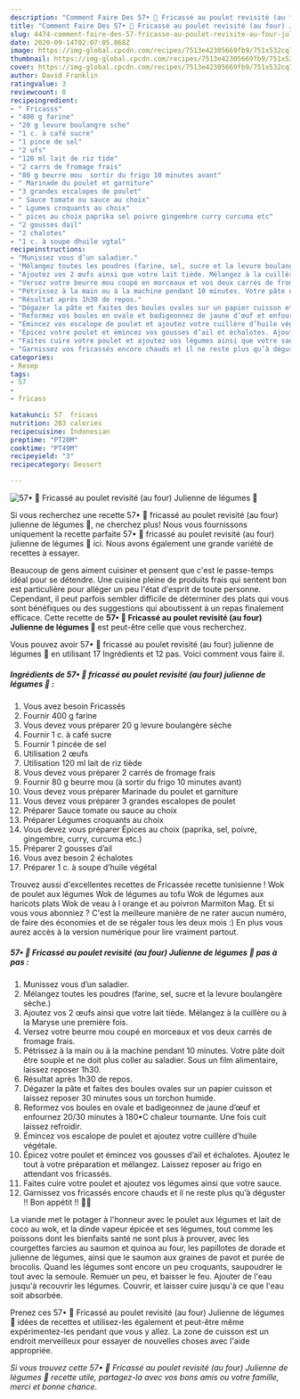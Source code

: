 ```yaml
---
description: "Comment Faire Des 57• 🥙 Fricassé au poulet revisité (au four) Julienne de légumes 🍗"
title: "Comment Faire Des 57• 🥙 Fricassé au poulet revisité (au four) Julienne de légumes 🍗"
slug: 4474-comment-faire-des-57-fricasse-au-poulet-revisite-au-four-julienne-de-legumes
date: 2020-09-14T02:07:05.868Z
image: https://img-global.cpcdn.com/recipes/7513e42305669fb9/751x532cq70/57•-🥙-fricasse-au-poulet-revisite-au-four-julienne-de-legumes-🍗-photo-principale-de-la-recette.jpg
thumbnail: https://img-global.cpcdn.com/recipes/7513e42305669fb9/751x532cq70/57•-🥙-fricasse-au-poulet-revisite-au-four-julienne-de-legumes-🍗-photo-principale-de-la-recette.jpg
cover: https://img-global.cpcdn.com/recipes/7513e42305669fb9/751x532cq70/57•-🥙-fricasse-au-poulet-revisite-au-four-julienne-de-legumes-🍗-photo-principale-de-la-recette.jpg
author: David Franklin
ratingvalue: 3
reviewcount: 8
recipeingredient:
- " Fricasss"
- "400 g farine"
- "20 g levure boulangre sche"
- "1 c. à café sucre"
- "1 pince de sel"
- "2 ufs"
- "120 ml lait de riz tide"
- "2 carrs de fromage frais"
- "80 g beurre mou  sortir du frigo 10 minutes avant"
- " Marinade du poulet et garniture"
- "3 grandes escalopes de poulet"
- " Sauce tomate ou sauce au choix"
- " Lgumes croquants au choix"
- " pices au choix paprika sel poivre gingembre curry curcuma etc"
- "2 gousses dail"
- "2 chalotes"
- "1 c. à soupe dhuile vgtal"
recipeinstructions:
- "Munissez vous d’un saladier."
- "Mélangez toutes les poudres (farine, sel, sucre et la levure boulangère sèche.)"
- "Ajoutez vos 2 œufs ainsi que votre lait tiède. Mélangez à la cuillère ou à la Maryse une première fois."
- "Versez votre beurre mou coupé en morceaux et vos deux carrés de fromage frais."
- "Pétrissez à la main ou à la machine pendant 10 minutes. Votre pâte doit être souple et ne doit plus coller au saladier. Sous un film alimentaire, laissez reposer 1h30."
- "Résultat après 1h30 de repos."
- "Dégazer la pâte et faites des boules ovales sur un papier cuisson et laissez reposer 30 minutes sous un torchon humide."
- "Reformez vos boules en ovale et badigeonnez de jaune d’œuf et enfournez 20/30 minutes à 180•C chaleur tournante. Une fois cuit laissez refroidir."
- "Émincez vos escalope de poulet et ajoutez votre cuillère d’huile végétale."
- "Épicez votre poulet et émincez vos gousses d’ail et échalotes. Ajoutez le tout à votre préparation et mélangez. Laissez reposer au frigo en attendant vos fricassés."
- "Faites cuire votre poulet et ajoutez vos légumes ainsi que votre sauce."
- "Garnissez vos fricassés encore chauds et il ne reste plus qu’à déguster !! Bon appétit !! 🍗🥙"
categories:
- Resep
tags:
- 57
- 
- fricass

katakunci: 57  fricass 
nutrition: 203 calories
recipecuisine: Indonesian
preptime: "PT20M"
cooktime: "PT49M"
recipeyield: "3"
recipecategory: Dessert

---
```



![57• 🥙 Fricassé au poulet revisité (au four) Julienne de légumes 🍗](https://img-global.cpcdn.com/recipes/7513e42305669fb9/751x532cq70/57•-🥙-fricasse-au-poulet-revisite-au-four-julienne-de-legumes-🍗-photo-principale-de-la-recette.jpg)

Si vous recherchez une recette 57• 🥙 fricassé au poulet revisité (au four) julienne de légumes 🍗, ne cherchez plus! Nous vous fournissons uniquement la recette parfaite 57• 🥙 fricassé au poulet revisité (au four) julienne de légumes 🍗 ici. Nous avons également une grande variété de recettes à essayer.

Beaucoup de gens aiment cuisiner et pensent que c'est le passe-temps idéal pour se détendre. Une cuisine pleine de produits frais qui sentent bon est particulière pour alléger un peu l'état d'esprit de toute personne. Cependant, il peut parfois sembler difficile de déterminer des plats qui vous sont bénéfiques ou des suggestions qui aboutissent à un repas finalement efficace. Cette recette de <strong> 57• 🥙 Fricassé au poulet revisité (au four) Julienne de légumes 🍗 </strong> est peut-être celle que vous recherchez.

<!--inarticleads1-->

Vous pouvez avoir 57• 🥙 fricassé au poulet revisité (au four) julienne de légumes 🍗 en utilisant 17 Ingrédients et 12 pas. Voici comment vous faire il.

##### Ingrédients de 57• 🥙 fricassé au poulet revisité (au four) julienne de légumes 🍗 :

1. Vous avez besoin  Fricassés
1. Fournir 400 g farine
1. Vous devez vous préparer 20 g levure boulangère sèche
1. Fournir 1 c. à café sucre
1. Fournir 1 pincée de sel
1. Utilisation 2 œufs
1. Utilisation 120 ml lait de riz tiède
1. Vous devez vous préparer 2 carrés de fromage frais
1. Fournir 80 g beurre mou (à sortir du frigo 10 minutes avant)
1. Vous devez vous préparer  Marinade du poulet et garniture
1. Vous devez vous préparer 3 grandes escalopes de poulet
1. Préparer  Sauce tomate ou sauce au choix
1. Préparer  Légumes croquants au choix
1. Vous devez vous préparer  Épices au choix (paprika, sel, poivre, gingembre, curry, curcuma etc.)
1. Préparer 2 gousses d’ail
1. Vous avez besoin 2 échalotes
1. Préparer 1 c. à soupe d’huile végétal


Trouvez aussi d&#39;excellentes recettes de Fricassée recette tunisienne ! Wok de poulet aux légumes Wok de légumes au tofu Wok de légumes aux haricots plats Wok de veau à l orange et au poivron Marmiton Mag. Et si vous vous abonniez ? C&#39;est la meilleure manière de ne rater aucun numéro, de faire des économies et de se régaler tous les deux mois :) En plus vous aurez accès à la version numérique pour lire vraiment partout. 

<!--inarticleads2-->

##### 57• 🥙 Fricassé au poulet revisité (au four) Julienne de légumes 🍗 pas à pas :

1. Munissez vous d’un saladier.
1. Mélangez toutes les poudres (farine, sel, sucre et la levure boulangère sèche.)
1. Ajoutez vos 2 œufs ainsi que votre lait tiède. Mélangez à la cuillère ou à la Maryse une première fois.
1. Versez votre beurre mou coupé en morceaux et vos deux carrés de fromage frais.
1. Pétrissez à la main ou à la machine pendant 10 minutes. Votre pâte doit être souple et ne doit plus coller au saladier. Sous un film alimentaire, laissez reposer 1h30.
1. Résultat après 1h30 de repos.
1. Dégazer la pâte et faites des boules ovales sur un papier cuisson et laissez reposer 30 minutes sous un torchon humide.
1. Reformez vos boules en ovale et badigeonnez de jaune d’œuf et enfournez 20/30 minutes à 180•C chaleur tournante. Une fois cuit laissez refroidir.
1. Émincez vos escalope de poulet et ajoutez votre cuillère d’huile végétale.
1. Épicez votre poulet et émincez vos gousses d’ail et échalotes. Ajoutez le tout à votre préparation et mélangez. Laissez reposer au frigo en attendant vos fricassés.
1. Faites cuire votre poulet et ajoutez vos légumes ainsi que votre sauce.
1. Garnissez vos fricassés encore chauds et il ne reste plus qu’à déguster !! Bon appétit !! 🍗🥙


La viande met le potager à l&#39;honneur avec le poulet aux légumes et lait de coco au wok, et la dinde vapeur épicée et ses légumes, tout comme les poissons dont les bienfaits santé ne sont plus à prouver, avec les courgettes farcies au saumon et quinoa au four, les papillotes de dorade et julienne de légumes, ainsi que le saumon aux graines de pavot et purée de brocolis. Quand les légumes sont encore un peu croquants, saupoudrer le tout avec la semoule. Remuer un peu, et baisser le feu. Ajouter de l&#39;eau jusqu&#39;à recouvrir les légumes. Couvrir, et laisser cuire jusqu&#39;à ce que l&#39;eau soit absorbée. 

<!--inarticleads1-->

<p>
Prenez ces 57• 🥙 Fricassé au poulet revisité (au four) Julienne de légumes 🍗 idées de recettes et utilisez-les également et peut-être même expérimentez-les pendant que vous y allez. La zone de cuisson est un endroit merveilleux pour essayer de nouvelles choses avec l'aide appropriée.
</p>

<p>
<i>Si vous trouvez cette 57• 🥙 Fricassé au poulet revisité (au four) Julienne de légumes 🍗 recette utile, partagez-la avec vos bons amis ou votre famille, merci et bonne chance.</i>
</p>
